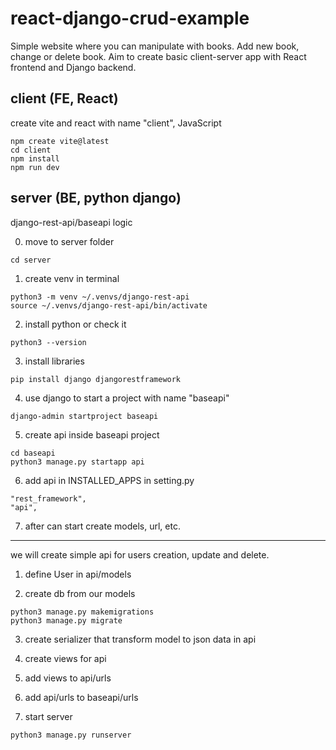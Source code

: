 # react-django-crud-example

Simple website where you can manipulate with books. Add new book, change or delete book.
Aim to create basic client-server app with React frontend and Django backend.

## client (FE, React)
create vite and react with name "client", JavaScript
```
npm create vite@latest
cd client
npm install
npm run dev
```

## server (BE, python django)
django-rest-api/baseapi logic

0. move to server folder
```
cd server
```

1. create venv in terminal
```
python3 -m venv ~/.venvs/django-rest-api
source ~/.venvs/django-rest-api/bin/activate
```

2. install python or check it
```
python3 --version
```

3. install libraries
```
pip install django djangorestframework
```

4. use django to start a project with name "baseapi"
```
django-admin startproject baseapi
```

5. create api inside baseapi project
```
cd baseapi
python3 manage.py startapp api
```

6. add api in INSTALLED_APPS in setting.py
```
"rest_framework",
"api",
```

7. after can start create models, url, etc.

------

we will create simple api for users creation, update and delete.

1. define User in api/models

2. create db from our models
```
python3 manage.py makemigrations
python3 manage.py migrate
```

3. create serializer that transform model to json data in api

4. create views for api

5. add views to api/urls

6. add api/urls to baseapi/urls

7. start server
```
python3 manage.py runserver
```
